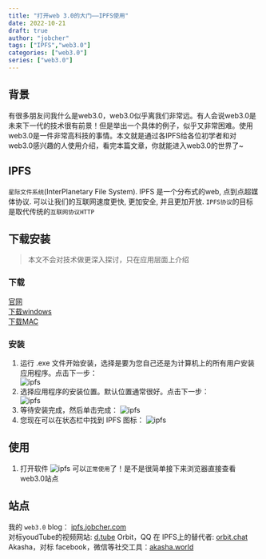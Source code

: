```yaml
---
title: "打开web 3.0的大门——IPFS使用"
date: 2022-10-21
draft: true
author: "jobcher"
tags: ["IPFS","web3.0"]
categories: ["web3.0"]
series: ["web3.0"]
---
```

## 背景
有很多朋友问我什么是web3.0，web3.0似乎离我们非常远。有人会说web3.0是未来下一代的技术很有前景！但是举出一个具体的例子，似乎又非常困难。使用web3.0是一件非常高科技的事情。本文就是通过各IPFS给各位初学者和对web3.0感兴趣的人使用介绍，看完本篇文章，你就能进入web3.0的世界了~
## IPFS
`星际文件系统`(InterPlanetary File System). IPFS 是一个分布式的web, 点到点超媒体协议. 可以让我们的互联网速度更快, 更加安全, 并且更加开放. `IPFS协议`的目标是取代传统的`互联网协议HTTP`
## 下载安装
>本文不会对技术做更深入探讨，只在应用层面上介绍  
### 下载
[官网](https://docs.ipfs.tech/install/ipfs-desktop/#windows)  
[下载windows](https://github.com/ipfs/ipfs-desktop/releases/download/v0.24.0/IPFS-Desktop-Setup-0.24.0.exe)  
[下载MAC](https://github.com/ipfs/ipfs-desktop/releases/download/v0.24.0/IPFS-Desktop-0.24.0.dmg)  
### 安装
1. 运行 .exe 文件开始安装，选择是要为您自己还是为计算机上的所有用户安装应用程序。点击下一步：  
![ipfs](/images/install-windows-install-options.93daddc8.png)
2. 选择应用程序的安装位置。默认位置通常很好。点击下一步：  
![ipfs](/images/install-windows-install-location.6b405e91.png)
3. 等待安装完成，然后单击完成：
![ipfs](/images/install-windows-install-finish.0b8dd163.png)
4. 您现在可以在状态栏中找到 IPFS 图标：
![ipfs](/images/install-windows-ipfs-desktop-status-bar.bb794c27.png)

## 使用
1. 打开软件
![ipfs](/images/IPFS-open.png)
可以`正常使用`了！是不是很简单接下来浏览器直接查看web3.0站点
## 站点
我的 `web3.0` blog： [ipfs.jobcher.com](ipfs.jobcher.com)  
对标youdTube的视频网站: [d.tube](https://ipfs.io/ipfs/QmbMtArYSo3DPjVFiyPdiJu1wsWFeFAEMikD8EMGwdNZwt/)
Orbit，QQ 在 IPFS上的替代者: [orbit.chat](orbit.chat)
Akasha，对标 facebook，微信等社交工具：[akasha.world](akasha.world)